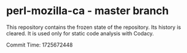 # perl-mozilla-ca - master branch

This repository contains the frozen state of the repository.
Its history is cleared. It is used only for static code
analysis with Codacy.

Commit Time: 1725672448